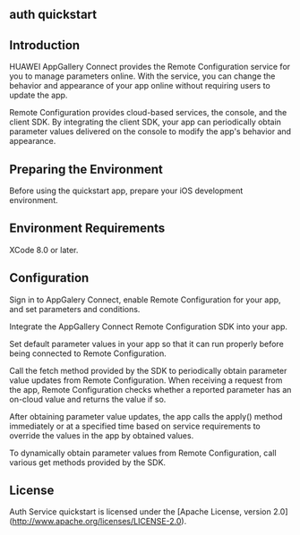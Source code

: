 ## auth quickstart

## Introduction
HUAWEI AppGallery Connect provides the Remote Configuration service for you to manage parameters online. With the service, you can change the behavior and appearance of your app online without requiring users to update the app.

Remote Configuration provides cloud-based services, the console, and the client SDK. By integrating the client SDK, your app can periodically obtain parameter values delivered on the console to modify the app's behavior and appearance.

## Preparing the Environment
Before using the quickstart app, prepare your iOS development environment.


## Environment Requirements
XCode 8.0 or later.
	
## Configuration
Sign in to AppGalery Connect, enable Remote Configuration for your app, and set parameters and conditions.

Integrate the AppGallery Connect Remote Configuration SDK into your app.

Set default parameter values in your app so that it can run properly before being connected to Remote Configuration.

Call the fetch method provided by the SDK to periodically obtain parameter value updates from Remote Configuration. When receiving a request from the app, Remote Configuration checks whether a reported parameter has an on-cloud value and returns the value if so.

After obtaining parameter value updates, the app calls the apply() method immediately or at a specified time based on service requirements to override the values in the app by obtained values.

To dynamically obtain parameter values from Remote Configuration, call various get methods provided by the SDK.


## License
Auth Service quickstart is licensed under the [Apache License, version 2.0] (http://www.apache.org/licenses/LICENSE-2.0).
